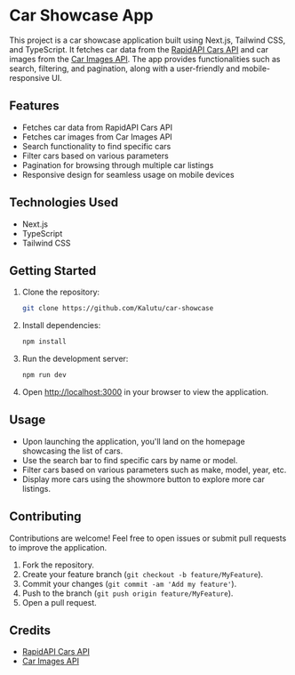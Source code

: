 # Car Showcase App

This project is a car showcase application built using Next.js, Tailwind CSS, and TypeScript. It fetches car data from the [RapidAPI Cars API](https://rapidapi.com/apininjas/) and car images from the [Car Images API](https://www.imagin.studio/car-image-api). The app provides functionalities such as search, filtering, and pagination, along with a user-friendly and mobile-responsive UI.

## Features

- Fetches car data from RapidAPI Cars API
- Fetches car images from Car Images API
- Search functionality to find specific cars
- Filter cars based on various parameters
- Pagination for browsing through multiple car listings
- Responsive design for seamless usage on mobile devices

## Technologies Used

- Next.js
- TypeScript
- Tailwind CSS

## Getting Started

1. Clone the repository:

   ```bash
   git clone https://github.com/Kalutu/car-showcase
   ```

2. Install dependencies:

   ```bash
   npm install
   ```

3. Run the development server:

   ```bash
   npm run dev
   ```

4. Open [http://localhost:3000](http://localhost:3000) in your browser to view the application.

## Usage

- Upon launching the application, you'll land on the homepage showcasing the list of cars.
- Use the search bar to find specific cars by name or model.
- Filter cars based on various parameters such as make, model, year, etc.
- Display more cars using the showmore button to explore more car listings.

## Contributing

Contributions are welcome! Feel free to open issues or submit pull requests to improve the application.

1. Fork the repository.
2. Create your feature branch (`git checkout -b feature/MyFeature`).
3. Commit your changes (`git commit -am 'Add my feature'`).
4. Push to the branch (`git push origin feature/MyFeature`).
5. Open a pull request.

## Credits

- [RapidAPI Cars API](https://rapidapi.com/apininjas/)
- [Car Images API](https://www.imagin.studio/car-image-api)
